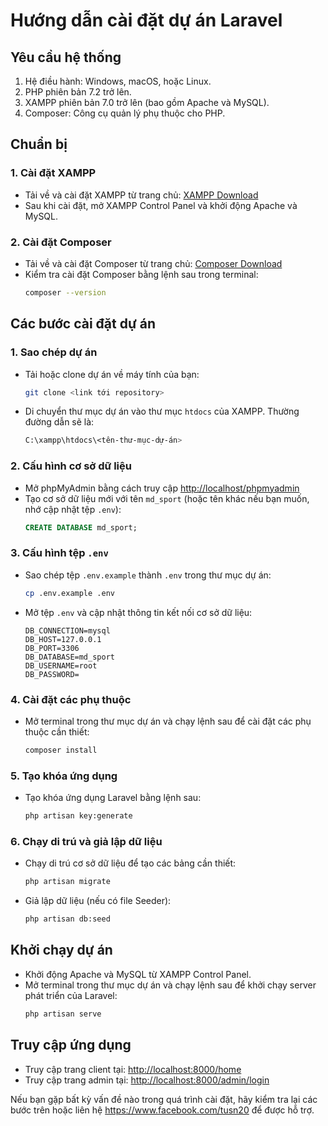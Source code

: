 # Hướng dẫn cài đặt dự án Laravel

## Yêu cầu hệ thống
1. Hệ điều hành: Windows, macOS, hoặc Linux.
2. PHP phiên bản 7.2 trở lên.
3. XAMPP phiên bản 7.0 trở lên (bao gồm Apache và MySQL).
4. Composer: Công cụ quản lý phụ thuộc cho PHP.

## Chuẩn bị
### 1. Cài đặt XAMPP
- Tải về và cài đặt XAMPP từ trang chủ: [XAMPP Download](https://www.apachefriends.org/index.html)
- Sau khi cài đặt, mở XAMPP Control Panel và khởi động Apache và MySQL.

### 2. Cài đặt Composer
- Tải về và cài đặt Composer từ trang chủ: [Composer Download](https://getcomposer.org/)
- Kiểm tra cài đặt Composer bằng lệnh sau trong terminal:
    ```bash
    composer --version
    ```

## Các bước cài đặt dự án
### 1. Sao chép dự án
- Tải hoặc clone dự án về máy tính của bạn:
    ```bash
    git clone <link tới repository>
    ```
- Di chuyển thư mục dự án vào thư mục `htdocs` của XAMPP. Thường đường dẫn sẽ là:
    ```bash
    C:\xampp\htdocs\<tên-thư-mục-dự-án>
    ```

### 2. Cấu hình cơ sở dữ liệu
- Mở phpMyAdmin bằng cách truy cập [http://localhost/phpmyadmin](http://localhost/phpmyadmin)
- Tạo cơ sở dữ liệu mới với tên `md_sport` (hoặc tên khác nếu bạn muốn, nhớ cập nhật tệp `.env`):
    ```sql
    CREATE DATABASE md_sport;
    ```

### 3. Cấu hình tệp `.env`
- Sao chép tệp `.env.example` thành `.env` trong thư mục dự án:
    ```bash
    cp .env.example .env
    ```
- Mở tệp `.env` và cập nhật thông tin kết nối cơ sở dữ liệu:
    ```env
    DB_CONNECTION=mysql
    DB_HOST=127.0.0.1
    DB_PORT=3306
    DB_DATABASE=md_sport
    DB_USERNAME=root
    DB_PASSWORD=
    ```

### 4. Cài đặt các phụ thuộc
- Mở terminal trong thư mục dự án và chạy lệnh sau để cài đặt các phụ thuộc cần thiết:
    ```bash
    composer install
    ```

### 5. Tạo khóa ứng dụng
- Tạo khóa ứng dụng Laravel bằng lệnh sau:
    ```bash
    php artisan key:generate
    ```

### 6. Chạy di trú và giả lập dữ liệu
- Chạy di trú cơ sở dữ liệu để tạo các bảng cần thiết:
    ```bash
    php artisan migrate
    ```
- Giả lập dữ liệu (nếu có file Seeder):
    ```bash
    php artisan db:seed
    ```

## Khởi chạy dự án
- Khởi động Apache và MySQL từ XAMPP Control Panel.
- Mở terminal trong thư mục dự án và chạy lệnh sau để khởi chạy server phát triển của Laravel:
    ```bash
    php artisan serve
    ```

## Truy cập ứng dụng
- Truy cập trang client tại: [http://localhost:8000/home](http://localhost:8000/home)
- Truy cập trang admin tại: [http://localhost:8000/admin/login](http://localhost:8000/admin/login)

Nếu bạn gặp bất kỳ vấn đề nào trong quá trình cài đặt, hãy kiểm tra lại các bước trên hoặc liên hệ https://www.facebook.com/tusn20 để được hỗ trợ.
